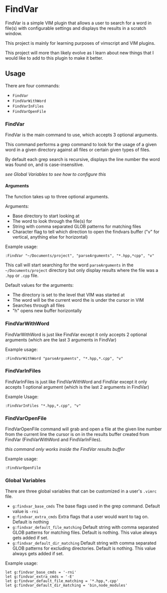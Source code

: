 # FindVar
FindVar is a simple VIM plugin that allows a user to search for a word in file(s) with configurable settings and displays the results in a scratch window.

This project is mainly for learning purposes of vimscript and VIM plugins.

This project will more than likely evolve as I learn about new things that I would like to add to this plugin to make it better.

## Usage

There are four commands:
- `FindVar`
- `FindVarWithWord`
- `FindVarInFiles`
- `FindVarOpenFile`

### FindVar

FindVar is the main command to use, which accepts 3 optional arguments.

This command performs a grep command to look for the usage of a given word in a given directory against all files or certain given types of files.

By default each grep search is recursive, displays the line number the word was found on, and is case-insensitive.

*see Global Variables to see how to configure this*

#### Arguments
The function takes up to three optional arguments.

Arguments:
- Base directory to start looking at
- The word to look through the file(s) for
- String with comma separated GLOB patterns for matching files
- Character flag to tell which direction to open the findvars buffer ("v" for vertical, anything else for horizontal)

Example usage:
```
:FindVar "~/Documents/project", "parseArguments", "*.hpp,*cpp", "v"
```

This call will start searching for the word `parseArguments` in the `~/Documents/project` directory but only display results where the file was a `.hpp` or `.cpp` file.

Default values for the arguments:
- The directory is set to the level that VIM was started at
- The word will be the current word the is under the cursor in VIM
- Searches through all files
- "h" opens new buffer horizontally

### FindVarWithWord

FindVarWithWord is just like FindVar except it only accepts 2 optional arguments (which are the last 3 arguments in FindVar)

Example usage:
```
:FindVarWithWord "parseArguments", "*.hpp,*.cpp", "v"
```

### FindVarInFiles

FindVarInFiles is just like FindVarWithWord and FindVar except it only accepts 1 optional argument (which is the last 2 arguments in FindVar)

Example Usage:
```
:FindVarInFiles "*.hpp,*.cpp", "v"
```

### FindVarOpenFile

FindVarOpenFile command will grab and open a file at the given line number from the current line the cursor is on in the results buffer created from FindVar (FindVarWithWord and FindVarInFiles).

*this command only works inside the FindVar results buffer*

Example usage:
```
:FindVarOpenFile
```

### Global Variables

There are three global variables that can be customized in a user's `.vimrc` file.
- `g:findvar_base_cmds` The base flags used in the grep command. Default value is `-rni`
- `g:findvar_extra_cmds` Extra flags that a user would want to tag on. Default is nothing
- `g:findvar_default_file_matching` Default string with comma separated GLOB patterns for matching files. Default is nothing. This value always gets added if set.
- `g:findvar_default_dir_matching` Default string with comma separated GLOB patterns for excluding directories. Default is nothing. This value always gets added if set.

Example usage:
```vimscript
let g:findvar_base_cmds = '-rni'
let g:findvar_extra_cmds = '-E'
let g:findvar_default_file_matching = '*.hpp,*.cpp'
let g:findvar_default_dir_matching = 'bin,node_modules'
```

